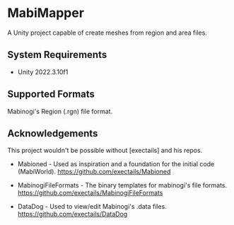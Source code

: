 MabiMapper
=============================================
A Unity project capable of create meshes from region and area files.


System Requirements
-------------------

- Unity 2022.3.10f1

Supported Formats
-----------------

Mabinogi's Region (.rgn) file format.

Acknowledgements
----------------

This project wouldn't be possible without [exectails] and his repos.

- Mabioned - Used as inspiration and a foundation for the initial code (MabiWorld).
  https://github.com/exectails/Mabioned
  
- MabinogiFileFormats - The binary templates for mabinogi's file formats.
  https://github.com/exectails/MabinogiFileFormats
  
- DataDog - Used to view/edit Mabinogi's .data files.
  https://github.com/exectails/DataDog
  
